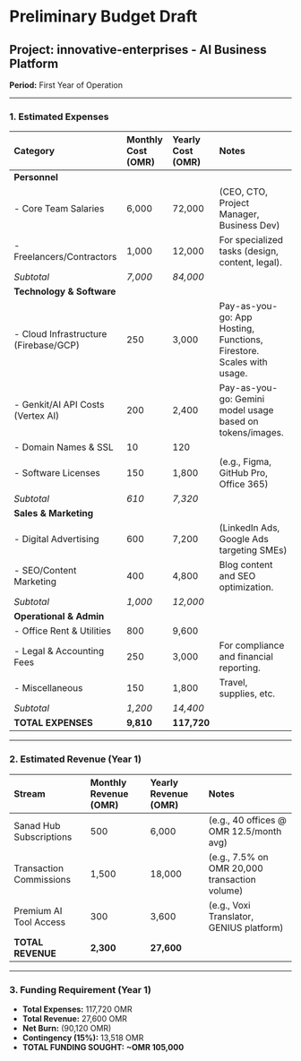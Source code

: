 
# Preliminary Budget Draft

## Project: innovative-enterprises - AI Business Platform
**Period:** First Year of Operation

---

### 1. Estimated Expenses

| Category                    | Monthly Cost (OMR) | Yearly Cost (OMR) | Notes                                           |
| :-------------------------- | :----------------- | :---------------- | :---------------------------------------------- |
| **Personnel**               |                    |                   |                                                 |
| - Core Team Salaries        | 6,000              | 72,000            | (CEO, CTO, Project Manager, Business Dev)       |
| - Freelancers/Contractors   | 1,000              | 12,000            | For specialized tasks (design, content, legal). |
| *Subtotal*                  | *7,000*            | *84,000*          |                                                 |
| **Technology & Software**   |                    |                   |                                                 |
| - Cloud Infrastructure (Firebase/GCP)  | 250                | 3,000             | Pay-as-you-go: App Hosting, Functions, Firestore. Scales with usage. |
| - Genkit/AI API Costs (Vertex AI)       | 200                | 2,400             | Pay-as-you-go: Gemini model usage based on tokens/images. |
| - Domain Names & SSL        | 10                 | 120               |                                                 |
| - Software Licenses         | 150                | 1,800             | (e.g., Figma, GitHub Pro, Office 365)           |
| *Subtotal*                  | *610*              | *7,320*           |                                                 |
| **Sales & Marketing**       |                    |                   |                                                 |
| - Digital Advertising       | 600                | 7,200             | (LinkedIn Ads, Google Ads targeting SMEs)       |
| - SEO/Content Marketing     | 400                | 4,800             | Blog content and SEO optimization.              |
| *Subtotal*                  | *1,000*            | *12,000*          |                                                 |
| **Operational & Admin**     |                    |                   |                                                 |
| - Office Rent & Utilities   | 800                | 9,600             |                                                 |
| - Legal & Accounting Fees   | 250                | 3,000             | For compliance and financial reporting.         |
| - Miscellaneous             | 150                | 1,800             | Travel, supplies, etc.                          |
| *Subtotal*                  | *1,200*            | *14,400*          |                                                 |
| **TOTAL EXPENSES**          | **9,810**          | **117,720**       |                                                 |

---

### 2. Estimated Revenue (Year 1)

| Stream                      | Monthly Revenue (OMR) | Yearly Revenue (OMR) | Notes                                        |
| :-------------------------- | :-------------------- | :----------------- | :------------------------------------------- |
| Sanad Hub Subscriptions     | 500                   | 6,000              | (e.g., 40 offices @ OMR 12.5/month avg)      |
| Transaction Commissions     | 1,500                 | 18,000             | (e.g., 7.5% on OMR 20,000 transaction volume)|
| Premium AI Tool Access      | 300                   | 3,600              | (e.g., Voxi Translator, GENIUS platform)     |
| **TOTAL REVENUE**           | **2,300**             | **27,600**         |                                              |

---

### 3. Funding Requirement (Year 1)
- **Total Expenses:** 117,720 OMR
- **Total Revenue:** 27,600 OMR
- **Net Burn:** (90,120 OMR)
- **Contingency (15%):** 13,518 OMR
- **TOTAL FUNDING SOUGHT:** **~OMR 105,000**


